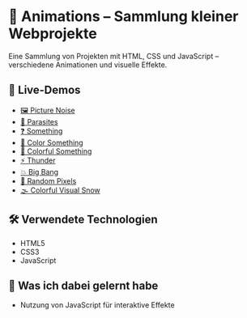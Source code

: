 # 🎨 Animations – Sammlung kleiner Webprojekte

Eine Sammlung von Projekten mit HTML, CSS und JavaScript – verschiedene Animationen und visuelle Effekte.

## 🔗 Live-Demos

- [🖼️ Picture Noise](https://derlangsamealex.github.io/Animations/Picture%20Noise.html)
- [🦠 Parasites](https://derlangsamealex.github.io/Animations/Parasites.html)
- [❓ Something](https://derlangsamealex.github.io/Animations/Something.html)
- [🎨 Color Something](https://derlangsamealex.github.io/Animations/Color%20Something.html)
- [🌈 Colorful Something](https://derlangsamealex.github.io/Animations/Colorful%20Something.html)
- [⚡ Thunder](https://derlangsamealex.github.io/Animations/Thunder.html)
- [💥 Big Bang](https://derlangsamealex.github.io/Animations/Big%20Bang.html)
- [🔳 Random Pixels](https://derlangsamealex.github.io/Animations/Random%20Pixels.html)
- [🌫️ Colorful Visual Snow](https://derlangsamealex.github.io/Animations/Colorful%20Visual%20Snow.html)

## 🛠️ Verwendete Technologien
- HTML5  
- CSS3  
- JavaScript

## 🧠 Was ich dabei gelernt habe
- Nutzung von JavaScript für interaktive Effekte  
